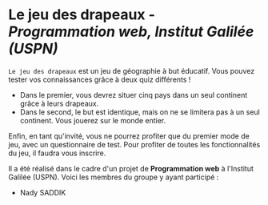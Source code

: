 # Le jeu des drapeaux - *Programmation web, Institut Galilée (USPN)*
`Le jeu des drapeaux` est un jeu de géographie à but éducatif. Vous pouvez tester vos connaissances grâce à deux quiz différents !
- Dans le premier, vous devrez situer cinq pays dans un seul continent grâce à leurs drapeaux.
- Dans le second, le but est identique, mais on ne se limitera pas à un seul continent. Vous jouerez sur le monde entier.

Enfin, en tant qu'invité, vous ne pourrez profiter que du premier mode de jeu, avec un questionnaire de test. Pour profiter de toutes les fonctionnalités du jeu, il faudra vous inscrire.

Il a été réalisé dans le cadre d'un projet de **Programmation web** à l'Institut Galilée (USPN). Voici les membres du groupe y ayant participé :

- Nady SADDIK